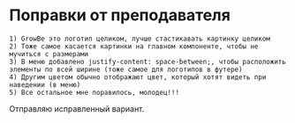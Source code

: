 # Поправки от преподавателя

    1) GrowBe это логотип целиком, лучше стастикавать картинку целиком
    2) Тоже самое касается картинки на главном компоненте, чтобы не мучиться с размерами
    3) В меню добавлено justify-content: space-between;, чтобы расположить элементы по всей ширине (тоже самое для логотипов в футере)
    4) Другим цветом обычно отображают цвет, который хотят видеть при наведении (в меню)
    5) Все остальное мне поравилось, молодец!!!

Отправляю исправленный вариант.